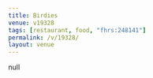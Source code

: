 ```yaml
---
title: Birdies
venue: v19328
tags: [restaurant, food, "fhrs:248141"]
permalink: /v/19328/
layout: venue
---
```

null